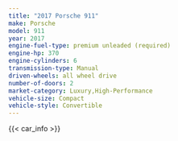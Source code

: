 ```yaml
---
title: "2017 Porsche 911"
make: Porsche
model: 911
year: 2017
engine-fuel-type: premium unleaded (required)
engine-hp: 370
engine-cylinders: 6
transmission-type: Manual
driven-wheels: all wheel drive
number-of-doors: 2
market-category: Luxury,High-Performance
vehicle-size: Compact
vehicle-style: Convertible
---
```


{{< car_info >}}
